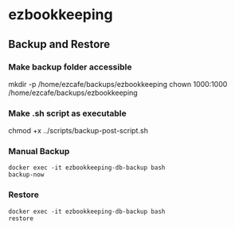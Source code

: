 # ezbookkeeping

## Backup and Restore

### Make backup folder accessible

mkdir -p /home/ezcafe/backups/ezbookkeeping
chown 1000:1000 /home/ezcafe/backups/ezbookkeeping

### Make .sh script as executable

chmod +x ../scripts/backup-post-script.sh

### Manual Backup

<!-- https://github.com/tiredofit/docker-db-backup -->

```
docker exec -it ezbookkeeping-db-backup bash
backup-now
```

### Restore

```
docker exec -it ezbookkeeping-db-backup bash
restore
```
